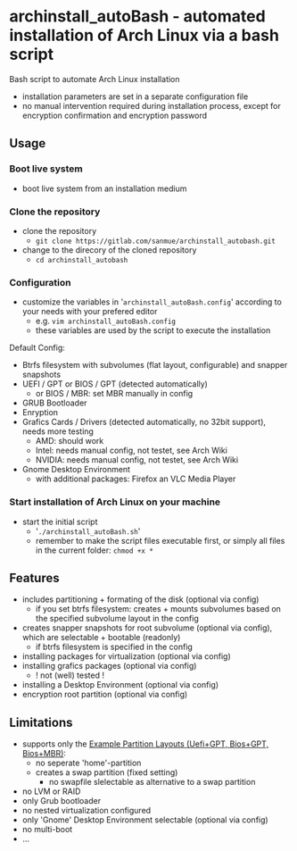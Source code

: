 # archinstall_autoBash - automated installation of Arch Linux via a bash script

Bash script to automate Arch Linux installation

- installation parameters are set in a separate configuration file
- no manual intervention required during installation process, except for encryption confirmation and encryption password

## Usage

### Boot live system

- boot live system from an installation medium

### Clone the repository

- clone the repository
  - `git clone https://gitlab.com/sanmue/archinstall_autobash.git`
- change to the direcory of the cloned repository
  - `cd archinstall_autobash`

### Configuration

- customize the variables in '`archinstall_autoBash.config`' according to your needs with your prefered editor
  - e.g. `vim archinstall_autoBash.config`
  - these variables are used by the script to execute the installation

Default Config:

- Btrfs filesystem with subvolumes (flat layout, configurable) and snapper snapshots
- UEFI / GPT or BIOS / GPT (detected automatically)
  - or BIOS / MBR: set MBR manually in config
- GRUB Bootloader
- Enryption
- Grafics Cards / Drivers (detected automatically, no 32bit support), needs more testing
  - AMD: should work
  - Intel: needs manual config, not testet, see Arch Wiki
  - NVIDIA: needs manual config, not testet, see Arch Wiki
- Gnome Desktop Environment
  - with additional packages: Firefox an VLC Media Player

### Start installation of Arch Linux on your machine

- start the initial script
  - '`./archinstall_autoBash.sh`'
  - remember to make the script files executable first, or simply all files in the current folder: `chmod +x *`

## Features

- includes partitioning + formating of the disk (optional via config)
  - if you set btrfs filesystem: creates + mounts subvolumes based on the specified subvolume layout in the config
- creates snapper snapshots for root subvolume (optional via config), which are selectable + bootable (readonly)
  - if btrfs filesystem is specified in the config
- installing packages for virtualization (optional via config)
- installing grafics packages (optional via config)
  - ! not (well) tested !
- installing a Desktop Environment (optional via config)
- encryption root partition (optional via config)

## Limitations

- supports only the [Example Partition Layouts (Uefi+GPT, Bios+GPT, Bios+MBR)](https://wiki.archlinux.org/title/Partitioning#Example_layouts):
  - no seperate 'home'-partition
  - creates a swap partition (fixed setting)
    - no swapfile slelectable as alternative to a swap partition
- no LVM or RAID
- only Grub bootloader
- no nested virtualization configured
- only 'Gnome' Desktop Environment selectable (optional via config)
- no multi-boot
- ...
